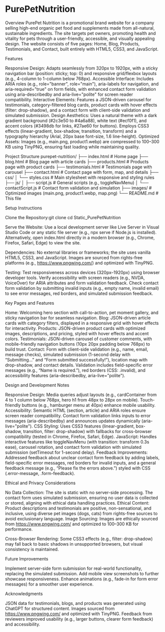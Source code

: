 # PurePetNutrition

Overview
PurePet Nutrition is a promotional brand website for a company selling high-end organic pet food and supplements made from all-natural, sustainable ingredients. The site targets pet owners, promoting health and vitality for pets through a user-friendly, accessible, and visually appealing design. The website consists of five pages: Home, Blog, Products, Testimonials, and Contact, built entirely with HTML5, CSS3, and JavaScript.

Features

Responsive Design: Adapts seamlessly from 320px to 1920px, with a sticky navigation bar (position: sticky; top: 0) and responsive grid/flexbox layouts (e.g., 4-column to 1-column below 768px).
Accessible Interface: Includes ARIA roles (e.g., role="banner", role="main"), aria-labels for navigation, and aria-required="true" on form fields, with enhanced contact form validation using aria-describedby and aria-live="polite" for screen reader compatibility.
Interactive Elements: Features a JSON-driven carousel for testimonials, category-filtered blog cards, product cards with hover effects (filter: drop-shadow), and a contact form with client-side validation and simulated submission.
Design Aesthetics: Uses a natural theme with a dark gradient background (#2c3e50 to #4a6a88), white text (#ecf0f1), and accent colors (#3498db for links, #27ae60 for buttons). Employs CSS3 effects (linear-gradient, box-shadow, transition, transform) and a typography hierarchy (Arial, 20px base font-size, 1.6 line-height).
Optimized Assets: Images (e.g., main.png, product1.webp) are compressed to 100–300 KB using TinyPNG, ensuring fast loading while maintaining quality.

Project Structure
purepet-nutrition/
├── index.html # Home page
├── blog.html # Blog page with article cards
├── products.html # Products page with product cards
├── testimonials.html # Testimonials page with carousel
├── contact.html # Contact page with form, map, and details
├── css/
│ └── styles.css # Main stylesheet with responsive and styling rules
├── js/
│ ├── script.js # General scripts (e.g., toggleNavMenu)
│ └── contactScript.js # Contact form validation and simulation
├── images/ # Optimized images (main.png, product1.webp, map.png)
└── README.md # This file

Setup Instructions

Clone the Repository:git clone <repository-url>
cd Static_PurePetNutrition

Serve the Website:
Use a local development server like Live Server in Visual Studio Code or any static file server (e.g., npx serve if Node.js is installed).
Alternatively, open index.html directly in a modern browser (e.g., Chrome, Firefox, Safari, Edge) to view the site.

Dependencies:
No external libraries or frameworks; the site uses vanilla HTML5, CSS3, and JavaScript.
Images are sourced from rights-free platforms (e.g., https://www.pngwing.com/) and optimized with TinyPNG.

Testing:
Test responsiveness across devices (320px–1920px) using browser developer tools.
Verify accessibility with screen readers (e.g., NVDA, VoiceOver) for ARIA attributes and form validation feedback.
Check contact form validation by submitting invalid inputs (e.g., empty name, invalid email) to see error messages, red borders, and simulated submission feedback.

Key Pages and Features

Home: Welcoming hero section with call-to-action, pet moment gallery, and sticky navigation bar for seamless navigation.
Blog: JSON-driven article cards with category filters, displayed in a responsive grid with hover effects for interactivity.
Products: JSON-driven product cards with optimized images, descriptions, and pricing, styled with hover effects and accent colors.
Testimonials: JSON-driven carousel of customer comments, with mobile-friendly navigation buttons (10px 20px padding below 768px) to build trust.
Contact: Form with client-side validation (e.g., name, email, message checks), simulated submission (1-second delay with “Submitting…” and “Form submitted successfully!”), location map with drop-shadow, and contact details. Validation includes field-specific error messages (e.g., “Name is required.”), red borders (CSS: .invalid), and accessibility features (aria-describedby, aria-live="polite").

Design and Development Notes

Responsive Design: Media queries adjust layouts (e.g., cardContainer from 4 to 1 column below 768px, hero h1 from 48px to 28px on mobile). Touch-friendly buttons (e.g., hamburger menu at 40px) enhance mobile usability.
Accessibility: Semantic HTML (section, article) and ARIA roles ensure screen reader compatibility. Contact form validation links inputs to error messages (aria-describedby) and announces updates dynamically (aria-live="polite").
CSS Styling: Uses CSS3 features (linear-gradient, box-shadow, transition, filter: drop-shadow) with fallbacks for cross-browser compatibility (tested in Chrome, Firefox, Safari, Edge).
JavaScript: Handles interactive features like toggleNavMenu (with transition: transform 0.3s ease), carousel rotation, and contact form validation with simulated submission (setTimeout for 1-second delay).
Feedback Improvements: Addressed feedback about unclear contact form feedback by adding labels, field-specific error messages, red borders for invalid inputs, and a general feedback message (e.g., “Please fix the errors above.”) styled with CSS (.error-message, .form-feedback).

Ethical and Privacy Considerations

No Data Collection: The site is static with no server-side processing. The contact form uses simulated submission, ensuring no user data is collected or stored, aligning with ethical data handling practices.
Ethical Content: Product descriptions and testimonials are positive, non-sensational, and inclusive, using diverse pet images (dogs, cats) from rights-free sources to avoid exclusionary language.
Image Sourcing: Images are ethically sourced from https://www.pngwing.com/ and optimized to 100–300 KB for performance.

Cross-Browser Rendering: Some CSS3 effects (e.g., filter: drop-shadow) may fall back to basic shadows in unsupported browsers, but visual consistency is maintained.

Future Improvements

Implement server-side form submission for real-world functionality, replacing the simulated submission.
Add mobile view screenshots to further showcase responsiveness.
Enhance animations (e.g., fade-in for form error messages) for a smoother user experience.

Acknowledgments

JSON data for testimonials, blogs, and products was generated using ChatGPT for structured content.
Images sourced from https://www.pngwing.com/ and optimized with TinyPNG.
Feedback from reviewers improved usability (e.g., larger buttons, clearer form feedback) and accessibility.
